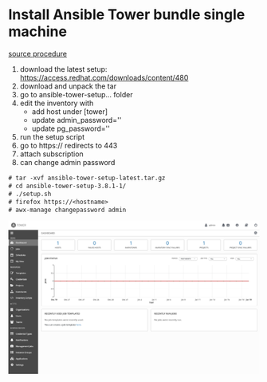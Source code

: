 # Install Ansible Tower bundle single machine
[source procedure](https://docs.ansible.com/ansible-tower/latest/html/quickinstall/download_tower.html)

1. download the latest setup: https://access.redhat.com/downloads/content/480
1. download and unpack the tar 
1. go to ansible-tower-setup... folder
1. edit the inventory with 
   - add host under [tower]
   - update admin_password=''
   - update pg_password=''
1. run the setup script
1. go to https://<hostname> redirects to 443
1. attach subscription
1. can change admin password

```
# tar -xvf ansible-tower-setup-latest.tar.gz 
# cd ansible-tower-setup-3.8.1-1/
# ./setup.sh
# firefox https://<hostname>
# awx-manage changepassword admin
```

![image](images/tower-gui.png)
